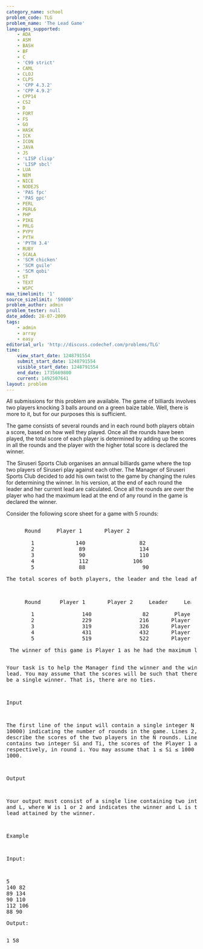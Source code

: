 ```yaml
---
category_name: school
problem_code: TLG
problem_name: 'The Lead Game'
languages_supported:
    - ADA
    - ASM
    - BASH
    - BF
    - C
    - 'C99 strict'
    - CAML
    - CLOJ
    - CLPS
    - 'CPP 4.3.2'
    - 'CPP 4.9.2'
    - CPP14
    - CS2
    - D
    - FORT
    - FS
    - GO
    - HASK
    - ICK
    - ICON
    - JAVA
    - JS
    - 'LISP clisp'
    - 'LISP sbcl'
    - LUA
    - NEM
    - NICE
    - NODEJS
    - 'PAS fpc'
    - 'PAS gpc'
    - PERL
    - PERL6
    - PHP
    - PIKE
    - PRLG
    - PYPY
    - PYTH
    - 'PYTH 3.4'
    - RUBY
    - SCALA
    - 'SCM chicken'
    - 'SCM guile'
    - 'SCM qobi'
    - ST
    - TEXT
    - WSPC
max_timelimit: '1'
source_sizelimit: '50000'
problem_author: admin
problem_tester: null
date_added: 28-07-2009
tags:
    - admin
    - array
    - easy
editorial_url: 'http://discuss.codechef.com/problems/TLG'
time:
    view_start_date: 1248791554
    submit_start_date: 1248791554
    visible_start_date: 1248791554
    end_date: 1735669800
    current: 1492507641
layout: problem
---
```

All submissions for this problem are available. The game of billiards involves two players knocking 3 balls around on a green baize table. Well, there is more to it, but for our purposes this is sufficient.

 The game consists of several rounds and in each round both players obtain a score, based on how well they played. Once all the rounds have been played, the total score of each player is determined by adding up the scores in all the rounds and the player with the higher total score is declared the winner.

 The Siruseri Sports Club organises an annual billiards game where the top two players of Siruseri play against each other. The Manager of Siruseri Sports Club decided to add his own twist to the game by changing the rules for determining the winner. In his version, at the end of each round the leader and her current lead are calculated. Once all the rounds are over the player who had the maximum lead at the end of any round in the game is declared the winner.

Consider the following score sheet for a game with 5 rounds:

<pre><pre style="margin:15px">
    Round     Player 1       Player 2

      1             140                 82
      2              89                 134 
      3              90                 110 
      4              112              106
      5              88                  90 
</pre>The total scores of both players, the leader and the lead after each round for this game is given below:

<pre><pre style="margin:15px">
    Round      Player 1       Player 2     Leader     Lead

      1               140           	 82        Player 1     58
      2               229           	216       Player 1     13
      3               319           	326       Player 2      7
      4               431           	432       Player 2      1
      5               519           	522       Player 2      3
</pre> The winner of this game is Player 1 as he had the maximum lead (58 at the end of round 1) during the game.

 Your task is to help the Manager find the winner and the winning lead. You may assume that the scores will be such that there will always be a single winner. That is, there are no ties.

Input

 The first line of the input will contain a single integer N (N ≤ 10000) indicating the number of rounds in the game. Lines 2,3,...,N+1 describe the scores of the two players in the N rounds. Line i+1 contains two integer Si and Ti, the scores of the Player 1 and 2 respectively, in round i. You may assume that 1 ≤ Si ≤ 1000 and 1 ≤ Ti ≤ 1000.

Output

 Your output must consist of a single line containing two integers W and L, where W is 1 or 2 and indicates the winner and L is the maximum lead attained by the winner.

Example

Input:

<pre>
5
140 82
89 134
90 110
112 106
88 90
</pre>Output:

<pre>
1 58
</pre>